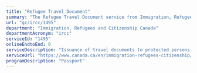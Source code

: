 ```yaml
---
title: "Refugee Travel Document"
summary: "The Refugee Travel Document service from Immigration, Refugees and Citizenship Canada is not available end-to-end online, according to the GC Service Inventory."
url: "gc/ircc/1495"
department: "Immigration, Refugees and Citizenship Canada"
departmentAcronym: "ircc"
serviceId: "1495"
onlineEndtoEnd: 0
serviceDescription: "Issuance of travel documents to protected persons, including convention refugees."
serviceUrl: "https://www.canada.ca/en/immigration-refugees-citizenship/services/canadian-passports/travel-documents-non-canadians/apply.html"
programDescription: "Passport"
---
```

